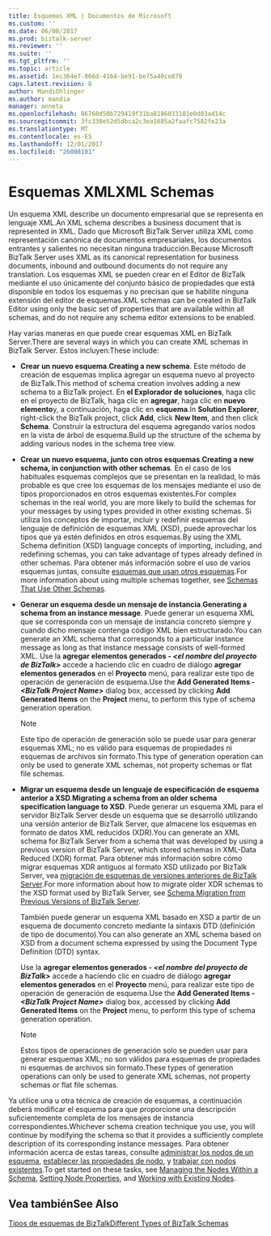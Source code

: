 ```yaml
---
title: Esquemas XML | Documentos de Microsoft
ms.custom: ''
ms.date: 06/08/2017
ms.prod: biztalk-server
ms.reviewer: ''
ms.suite: ''
ms.tgt_pltfrm: ''
ms.topic: article
ms.assetid: 1ec364e7-866d-4164-be91-be75a40ce878
caps.latest.revision: 8
author: MandiOhlinger
ms.author: mandia
manager: anneta
ms.openlocfilehash: 86760d50b729419f31ba8186033181e0d03ad14c
ms.sourcegitcommit: 3fc338e52d5dbca2c3ea1685a2faafc7582fe23a
ms.translationtype: MT
ms.contentlocale: es-ES
ms.lasthandoff: 12/01/2017
ms.locfileid: "26008101"
---
```

# <a name="xml-schemas"></a><span data-ttu-id="a7cd0-102">Esquemas XML</span><span class="sxs-lookup"><span data-stu-id="a7cd0-102">XML Schemas</span></span>
<span data-ttu-id="a7cd0-103">Un esquema XML describe un documento empresarial que se representa en lenguaje XML.</span><span class="sxs-lookup"><span data-stu-id="a7cd0-103">An XML schema describes a business document that is represented in XML.</span></span> <span data-ttu-id="a7cd0-104">Dado que Microsoft BizTalk Server utiliza XML como representación canónica de documentos empresariales, los documentos entrantes y salientes no necesitan ninguna traducción.</span><span class="sxs-lookup"><span data-stu-id="a7cd0-104">Because Microsoft BizTalk Server uses XML as its canonical representation for business documents, inbound and outbound documents do not require any translation.</span></span> <span data-ttu-id="a7cd0-105">Los esquemas XML se pueden crear en el Editor de BizTalk mediante el uso únicamente del conjunto básico de propiedades que está disponible en todos los esquemas y no precisan que se habilite ninguna extensión del editor de esquemas.</span><span class="sxs-lookup"><span data-stu-id="a7cd0-105">XML schemas can be created in BizTalk Editor using only the basic set of properties that are available within all schemas, and do not require any schema editor extensions to be enabled.</span></span>  
  
 <span data-ttu-id="a7cd0-106">Hay varias maneras en que puede crear esquemas XML en BizTalk Server.</span><span class="sxs-lookup"><span data-stu-id="a7cd0-106">There are several ways in which you can create XML schemas in BizTalk Server.</span></span> <span data-ttu-id="a7cd0-107">Estos incluyen:</span><span class="sxs-lookup"><span data-stu-id="a7cd0-107">These include:</span></span>  
  
-   <span data-ttu-id="a7cd0-108">**Crear un nuevo esquema**.</span><span class="sxs-lookup"><span data-stu-id="a7cd0-108">**Creating a new schema**.</span></span> <span data-ttu-id="a7cd0-109">Este método de creación de esquemas implica agregar un esquema nuevo al proyecto de BizTalk.</span><span class="sxs-lookup"><span data-stu-id="a7cd0-109">This method of schema creation involves adding a new schema to a BizTalk project.</span></span> <span data-ttu-id="a7cd0-110">En **el Explorador de soluciones**, haga clic en el proyecto de BizTalk, haga clic en **agregar**, haga clic en **nuevo elemento**y, a continuación, haga clic en **esquema**.</span><span class="sxs-lookup"><span data-stu-id="a7cd0-110">In **Solution Explorer**, right-click the BizTalk project, click **Add**, click **New Item**, and then click **Schema**.</span></span> <span data-ttu-id="a7cd0-111">Construir la estructura del esquema agregando varios nodos en la vista de árbol de esquema.</span><span class="sxs-lookup"><span data-stu-id="a7cd0-111">Build up the structure of the schema by adding various nodes in the schema tree view.</span></span>  
  
-   <span data-ttu-id="a7cd0-112">**Crear un nuevo esquema, junto con otros esquemas**.</span><span class="sxs-lookup"><span data-stu-id="a7cd0-112">**Creating a new schema, in conjunction with other schemas**.</span></span> <span data-ttu-id="a7cd0-113">En el caso de los habituales esquemas complejos que se presentan en la realidad, lo más probable es que cree los esquemas de los mensajes mediante el uso de tipos proporcionados en otros esquemas existentes.</span><span class="sxs-lookup"><span data-stu-id="a7cd0-113">For complex schemas in the real world, you are more likely to build the schemas for your messages by using types provided in other existing schemas.</span></span> <span data-ttu-id="a7cd0-114">Si utiliza los conceptos de importar, incluir y redefinir esquemas del lenguaje de definición de esquemas XML (XSD), puede aprovechar los tipos que ya estén definidos en otros esquemas.</span><span class="sxs-lookup"><span data-stu-id="a7cd0-114">By using the XML Schema definition (XSD) language concepts of importing, including, and redefining schemas, you can take advantage of types already defined in other schemas.</span></span> <span data-ttu-id="a7cd0-115">Para obtener más información sobre el uso de varios esquemas juntas, consulte [esquemas que usan otros esquemas](../core/schemas-that-use-other-schemas.md).</span><span class="sxs-lookup"><span data-stu-id="a7cd0-115">For more information about using multiple schemas together, see [Schemas That Use Other Schemas](../core/schemas-that-use-other-schemas.md).</span></span>  
  
-   <span data-ttu-id="a7cd0-116">**Generar un esquema desde un mensaje de instancia**.</span><span class="sxs-lookup"><span data-stu-id="a7cd0-116">**Generating a schema from an instance message**.</span></span> <span data-ttu-id="a7cd0-117">Puede generar un esquema XML que se corresponda con un mensaje de instancia concreto siempre y cuando dicho mensaje contenga código XML bien estructurado.</span><span class="sxs-lookup"><span data-stu-id="a7cd0-117">You can generate an XML schema that corresponds to a particular instance message as long as that instance message consists of well-formed XML.</span></span> <span data-ttu-id="a7cd0-118">Use la **agregar elementos generados -  *\<el nombre del proyecto de BizTalk\>***  accede a haciendo clic en cuadro de diálogo **agregar elementos generados** en el **Proyecto** menú, para realizar este tipo de operación de generación de esquema.</span><span class="sxs-lookup"><span data-stu-id="a7cd0-118">Use the **Add Generated Items - *\<BizTalk Project Name\>*** dialog box, accessed by clicking **Add Generated Items** on the **Project** menu, to perform this type of schema generation operation.</span></span>  
  
    > [!NOTE]
    >  <span data-ttu-id="a7cd0-119">Este tipo de operación de generación solo se puede usar para generar esquemas XML; no es válido para esquemas de propiedades ni esquemas de archivos sin formato.</span><span class="sxs-lookup"><span data-stu-id="a7cd0-119">This type of generation operation can only be used to generate XML schemas, not property schemas or flat file schemas.</span></span>  
  
-   <span data-ttu-id="a7cd0-120">**Migrar un esquema desde un lenguaje de especificación de esquema anterior a XSD**.</span><span class="sxs-lookup"><span data-stu-id="a7cd0-120">**Migrating a schema from an older schema specification language to XSD**.</span></span> <span data-ttu-id="a7cd0-121">Puede generar un esquema XML para el servidor BizTalk Server desde un esquema que se desarrolló utilizando una versión anterior de BizTalk Server, que almacene los esquemas en formato de datos XML reducidos (XDR).</span><span class="sxs-lookup"><span data-stu-id="a7cd0-121">You can generate an XML schema for BizTalk Server from a schema that was developed by using a previous version of BizTalk Server, which stored schemas in XML-Data Reduced (XDR) format.</span></span> <span data-ttu-id="a7cd0-122">Para obtener más información sobre cómo migrar esquemas XDR antiguos al formato XSD utilizado por BizTalk Server, vea [migración de esquemas de versiones anteriores de BizTalk Server](../core/schema-migration-from-previous-versions-of-biztalk-server.md).</span><span class="sxs-lookup"><span data-stu-id="a7cd0-122">For more information about how to migrate older XDR schemas to the XSD format used by BizTalk Server, see [Schema Migration from Previous Versions of BizTalk Server](../core/schema-migration-from-previous-versions-of-biztalk-server.md).</span></span>  
  
     <span data-ttu-id="a7cd0-123">También puede generar un esquema XML basado en XSD a partir de un esquema de documento concreto mediante la sintaxis DTD (definición de tipo de documento).</span><span class="sxs-lookup"><span data-stu-id="a7cd0-123">You can also generate an XML schema based on XSD from a document schema expressed by using the Document Type Definition (DTD) syntax.</span></span>  
  
     <span data-ttu-id="a7cd0-124">Use la **agregar elementos generados -  *\<el nombre del proyecto de BizTalk\>***  accede a haciendo clic en cuadro de diálogo **agregar elementos generados** en el **Proyecto** menú, para realizar este tipo de operación de generación de esquema.</span><span class="sxs-lookup"><span data-stu-id="a7cd0-124">Use the **Add Generated Items - *\<BizTalk Project Name\>*** dialog box, accessed by clicking **Add Generated Items** on the **Project** menu, to perform this type of schema generation operation.</span></span>  
  
    > [!NOTE]
    >  <span data-ttu-id="a7cd0-125">Estos tipos de operaciones de generación solo se pueden usar para generar esquemas XML; no son válidos para esquemas de propiedades ni esquemas de archivos sin formato.</span><span class="sxs-lookup"><span data-stu-id="a7cd0-125">These types of generation operations can only be used to generate XML schemas, not property schemas or flat file schemas.</span></span>  
  
 <span data-ttu-id="a7cd0-126">Ya utilice una u otra técnica de creación de esquemas, a continuación deberá modificar el esquema para que proporcione una descripción suficientemente completa de los mensajes de instancia correspondientes.</span><span class="sxs-lookup"><span data-stu-id="a7cd0-126">Whichever schema creation technique you use, you will continue by modifying the schema so that it provides a sufficiently complete description of its corresponding instance messages.</span></span> <span data-ttu-id="a7cd0-127">Para obtener información acerca de estas tareas, consulte [administrar los nodos de un esquema](../core/managing-the-nodes-within-a-schema.md), [establecer las propiedades de nodo](../core/how-to-set-node-properties.md), y [trabajar con nodos existentes](../core/working-with-existing-nodes.md).</span><span class="sxs-lookup"><span data-stu-id="a7cd0-127">To get started on these tasks, see [Managing the Nodes Within a Schema](../core/managing-the-nodes-within-a-schema.md), [Setting Node Properties](../core/how-to-set-node-properties.md), and [Working with Existing Nodes](../core/working-with-existing-nodes.md).</span></span>  
  
## <a name="see-also"></a><span data-ttu-id="a7cd0-128">Vea también</span><span class="sxs-lookup"><span data-stu-id="a7cd0-128">See Also</span></span>  
 [<span data-ttu-id="a7cd0-129">Tipos de esquemas de BizTalk</span><span class="sxs-lookup"><span data-stu-id="a7cd0-129">Different Types of BizTalk Schemas</span></span>](../core/different-types-of-biztalk-schemas.md)